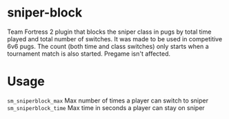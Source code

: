 # sniper-block
Team Fortress 2 plugin that blocks the sniper class in pugs by total time played and total number of switches.
It was made to be used in competitive 6v6 pugs. The count (both time and class switches) only starts when a tournament match is also started. Pregame isn't affected.
# Usage
`sm_sniperblock_max` Max number of times a player can switch to sniper
`sm_sniperblock_time` Max time in seconds a player can stay on sniper
